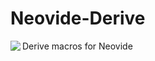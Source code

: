 # Neovide-Derive

<img align="left" src="../website/docs/assets/neovide-128x128.png">

Derive macros for Neovide
